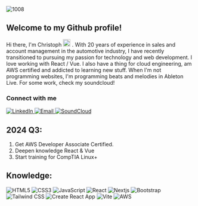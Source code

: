 
![1008](https://github.com/Pfrommer1982/Pfrommer1982/assets/90003610/fb1fdcf1-a0cd-46e4-a555-f0bfefc9152b)

## Welcome to my Github profile!

Hi there, I'm Christoph <img src="https://em-content.zobj.net/thumbs/160/whatsapp/352/flag-netherlands_1f1f3-1f1f1.png"  width="20px" alt="Netherlands Flag" />
 . With 20 years of experience in sales and account management in the automotive industry,
I have recently transitioned to pursuing my passion for technology and web development. I love working with React / Vue.
I also have a thing for cloud engineering, am AWS certified and addicted to learning new stuff.
When I'm not programming websites, I'm programming beats and melodies in Ableton Live. For some work, check my soundcloud! 


### Connect with me

<a href="https://www.linkedin.com/in/christoph-pfrommer/" >
  <img src="https://img.shields.io/badge/-LinkedIn-0A66C2?style=flat&logo=linkedin&logoColor=white" alt="LinkedIn" />
</a>
<a href="mailto:pfrommer1982@gmail.com">
  <img src="https://img.shields.io/badge/-Email-D14836?style=flat&logo=mail.ru&logoColor=white" alt="Email" />
</a>
<a href="https://soundcloud.com/jdam-hardcore-dnb" >
  <img src="https://img.shields.io/badge/-SoundCloud-FF5500?style=flat&logo=soundcloud&logoColor=white" alt="SoundCloud" />
</a>


## 2024 Q3:

1. Get AWS Developer Associate Certified.
2. Deepen knowledge React & Vue
3. Start training for CompTIA Linux+


## Knowledge:

<p>
  <img src="https://img.shields.io/badge/-HTML5-E34F26?style=flat&logo=html5&logoColor=white" alt="HTML5" />
  <img src="https://img.shields.io/badge/-CSS3-1572B6?style=flat&logo=css3&logoColor=white" alt="CSS3" />
  <img src="https://img.shields.io/badge/-JavaScript-F7DF1E?style=flat&logo=javascript&logoColor=white" alt="JavaScript" />
  <img src="https://img.shields.io/badge/-React-61DAFB?style=flat&logo=react&logoColor=white" alt="React" />
  <img src="https://img.shields.io/badge/Next-black?style=flat&logo=next.js&logoColor=white" alt="Nextjs" />
  <img src="https://img.shields.io/badge/-Bootstrap-7952B3?style=flat&logo=bootstrap&logoColor=white" alt="Bootstrap" />
  <img src="https://img.shields.io/badge/-Tailwind_CSS-38B2AC?style=flat&logo=tailwind-css&logoColor=white" alt="Tailwind CSS" />
  <img src="https://img.shields.io/badge/-Create%20React%20App-61DAFB?style=flat&logo=create-react-app&logoColor=white" alt="Create React App" />
  <img src="https://img.shields.io/badge/-Vite-646CFF?style=flat&logo=vite&logoColor=white" alt="Vite" />
  <img src="https://img.shields.io/badge/-AWS-232F3E?style=flat&logo=amazon-aws&logoColor=white" alt="AWS" />
</p>

